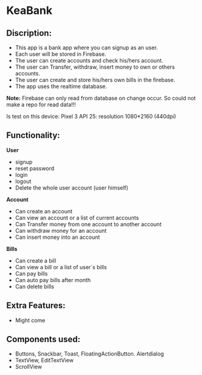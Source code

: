 # KeaBank

## Discription:
- This app is a bank app where you can signup as an user.
- Each user will be stored in Firebase.
- The user can create accounts and check his/hers account.
- The user can Transfer, withdraw, insert money to own or others accounts.
- The user can create and store his/hers own bills in the firebase.
- The app uses the realtime database.

**Note:** 
Firebase can only read from database on change occur.
So could not make a repo for read data!!!

Is test on this device: Pixel 3 API 25: resolution 1080*2160 (440dpi) 

## Functionality:
**User**
- signup
- reset password
- login
- logout
- Delete the whole user account (user himself)

**Account**
- Can create an account
- Can view an account or a list of current accounts
- Can Transfer money from one account to another account
- Can withdraw money for an account
- Can insert money into an account

**Bills** 
- Can create a bill
- Can view a bill or a list of user´s bills
- Can pay bills
- Can auto pay bills after month
- Can delete bills

## Extra Features:
- Might come

## Components used:
- Buttons, Snackbar, Toast, FloatingActionButton. Alertdialog
- TextView, EditTextView
- ScrollView
